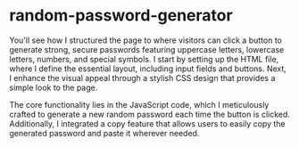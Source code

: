 # random-password-generator

You'll see how I structured the page to where visitors can click a button to generate strong, secure passwords featuring uppercase letters, lowercase letters, numbers, and special symbols.
I start by setting up the HTML file, where I define the essential layout, including input fields and buttons. Next, I enhance the visual appeal through a stylish CSS design that provides a simple look to the page. 

The core functionality lies in the JavaScript code, which I meticulously crafted to generate a new random password each time the button is clicked. Additionally, I integrated a copy feature that allows users to easily copy the generated password and paste it wherever needed.
